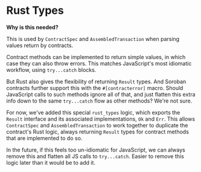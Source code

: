 Rust Types
==========

**Why is this needed?**

This is used by `ContractSpec` and `AssembledTransaction` when parsing values return by contracts.

Contract methods can be implemented to return simple values, in which case they can also throw errors. This matches JavaScript's most idiomatic workflow, using `try...catch` blocks.

But Rust also gives the flexibility of returning `Result` types. And Soroban contracts further support this with the `#[contracterror]` macro. Should JavaScript calls to such methods ignore all of that, and just flatten this extra info down to the same `try...catch` flow as other methods? We're not sure.

For now, we've added this special `rust_types` logic, which exports the `Result` interface and its associated implementations, `Ok` and `Err`. This allows `ContractSpec` and `AssembledTransaction` to work together to duplicate the contract's Rust logic, always returning `Result` types for contract methods that are implemented to do so.

In the future, if this feels too un-idiomatic for JavaScript, we can always remove this and flatten all JS calls to `try...catch`. Easier to remove this logic later than it would be to add it.
